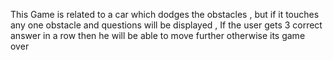 This Game is related to a car which dodges the obstacles , but if it touches any one obstacle and questions will be displayed , If the user gets 3 correct answer in a row then he will be able to move further otherwise its game over 
